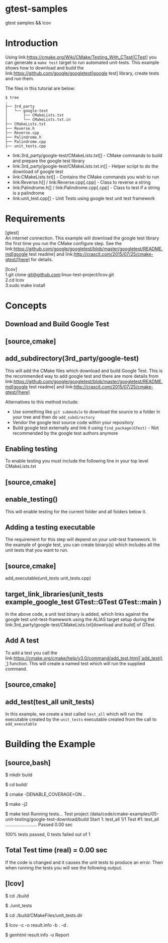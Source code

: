 # gtest-samples
gtest samples && lcov

# Introduction

Using link:https://cmake.org/Wiki/CMake/Testing_With_CTest[CTest] you can generate
a `make test` target to run automated unit-tests. This example shows how to
download and build the link:https://github.com/google/googletest[google test] library,
create tests and run them.

The files in this tutorial are below:

```
$ tree
.
├── 3rd_party
│   └── google-test
│       ├── CMakeLists.txt
│       └── CMakeLists.txt.in
├── CMakeLists.txt
├── Reverse.h
├── Reverse.cpp
├── Palindrome.h
├── Palindrome.cpp
├── unit_tests.cpp
```

  * link:3rd_party/google-test/CMakeLists.txt[] - CMake commands to build and prepare the google test library
  * link:3rd_party/google-test/CMakeLists.txt.in[] - Helper script to do the download of google test
  * link:CMakeLists.txt[] - Contains the CMake commands you wish to run
  * link:Reverse.h[] / link:Reverse.cpp[.cpp] - Class to reverse a string
  * link:Palindrome.h[] / link:Palindrome.cpp[.cpp] - Class to test if a string is a palindrome
  * link:unit_test.cpp[] - Unit Tests using google test unit test framework

# Requirements

[gtest]  
An internet connection. This example will download the google test library the first time you run the CMake configure step. See the 
link:https://github.com/google/googletest/blob/master/googletest/README.md[google test readme] and link:http://crascit.com/2015/07/25/cmake-gtest/[here] for details.

[lcov]  
1.git clone git@github.com:linux-test-project/lcov.git   
2.cd lcov  
3.sudo make install  

# Concepts

## Download and Build Google Test

[source,cmake]
----
add_subdirectory(3rd_party/google-test)
----

This will add the CMake files which download and build Google Test. This is the recommended way to add google test and there are 
more details from link:https://github.com/google/googletest/blob/master/googletest/README.md[google test readme] and link:http://crascit.com/2015/07/25/cmake-gtest/[here]

Alternatives to this method include:

  * Use something like `git submodule` to download the source to a folder in your tree and then do `add_subdirectory`
  * Vendor the google test source code within your repository
  * Build google test externally and link it using `find_package(GTest)` - Not recommended by the google test authors anymore

## Enabling testing

To enable testing you must include the following line in your top level CMakeLists.txt

[source,cmake]
----
enable_testing()
----

This will enable testing for the current folder and all folders below it.

## Adding a testing executable

The requirement for this step will depend on your unit-test framework. In the example
of google test, you can create binary(s) which includes all the unit tests that you want to run.

[source,cmake]
----
add_executable(unit_tests unit_tests.cpp)

target_link_libraries(unit_tests
    example_google_test
    GTest::GTest
    GTest::main
)
----

In the above code, a unit test binary is added, which links against the google test unit-test-framework using the
ALIAS target setup during the link:3rd_party/google-test/CMakeLists.txt[download and build] of GTest.

## Add A test

To add a test you call the link:https://cmake.org/cmake/help/v3.0/command/add_test.html[`add_test()`] function.
This will create a named test which will run the supplied command.

[source,cmake]
----
add_test(test_all unit_tests)
----

In this example, we create a test called `test_all` which will run the executable
created by the `unit_tests` executable created from the call to `add_executable`

# Building the Example

[source,bash]
----
$ mkdir build

$ cd build/

$ cmake -DENABLE_COVERAGE=ON ..

$ make -j2

$ make test
Running tests...
Test project /data/code/cmake-examples/05-unit-testing/google-test-download/build
    Start 1: test_all
1/1 Test #1: test_all .........................   Passed    0.00 sec

100% tests passed, 0 tests failed out of 1

Total Test time (real) =   0.00 sec
----

If the code is changed and it causes the unit tests to produce an error.
Then when running the tests you will see the following output.

[lcov]
----
$ cd ./build

$ ./unit_tests

$ cd ./build/CMakeFiles/unit_tests.dir 

$ lcov -c -o result.info  -b . -d . 

$ genhtml result.info -o Report 